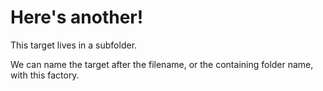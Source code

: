 # Here's another!

This target lives in a subfolder.

We can name the target after the filename, or the containing folder name, with this factory.